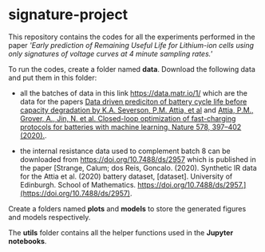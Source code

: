 # signature-project
This repository contains the codes for all the experiments performed in the paper _'Early prediction of Remaining Useful Life for Lithium-ion cells using only signatures of voltage curves at 4 minute sampling rates.'_

To run the codes, create a folder named **data**. Download the following data and put them in this folder:

 - all the batches of data in this link https://data.matr.io/1/ which are the data for the papers [Data driven prediciton of battery cycle life before capacity degradation by K.A. Severson, P.M. Attia, et al](https://www.nature.com/articles/s41560-019-0356-8) and [Attia, P.M., Grover, A., Jin, N. et al. Closed-loop optimization of fast-charging protocols for batteries with machine learning. Nature 578, 397–402 (2020).](https://doi.org/10.1038/s41586-020-1994-5). 
 
 - the internal resistance data used to complement batch 8 can be downloaded from https://doi.org/10.7488/ds/2957 which is published in the paper [Strange, Calum; dos Reis, Goncalo. (2020). Synthetic IR data for the Attia et al. (2020) battery dataset, [dataset]. University of Edinburgh. School of Mathematics. https://doi.org/10.7488/ds/2957.](https://doi.org/10.7488/ds/2957).

Create a folders named **plots** and **models** to store the generated figures and models respectively.

The **utils** folder contains all the helper functions used in the **Jupyter notebooks**.
